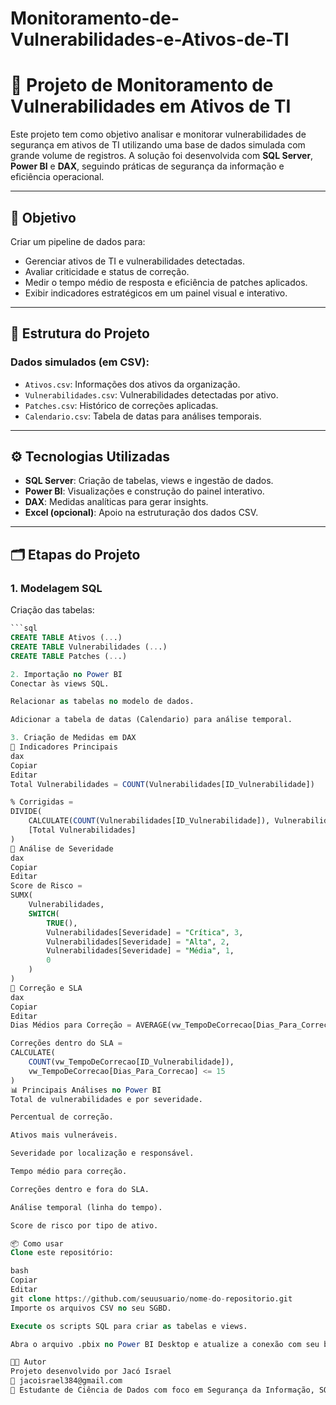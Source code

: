 # Monitoramento-de-Vulnerabilidades-e-Ativos-de-TI

# 🔐 Projeto de Monitoramento de Vulnerabilidades em Ativos de TI

Este projeto tem como objetivo analisar e monitorar vulnerabilidades de segurança em ativos de TI utilizando uma base de dados simulada com grande volume de registros. A solução foi desenvolvida com **SQL Server**, **Power BI** e **DAX**, seguindo práticas de segurança da informação e eficiência operacional.

---

## 🧠 Objetivo

Criar um pipeline de dados para:
- Gerenciar ativos de TI e vulnerabilidades detectadas.
- Avaliar criticidade e status de correção.
- Medir o tempo médio de resposta e eficiência de patches aplicados.
- Exibir indicadores estratégicos em um painel visual e interativo.

---

## 📁 Estrutura do Projeto

### Dados simulados (em CSV):
- `Ativos.csv`: Informações dos ativos da organização.
- `Vulnerabilidades.csv`: Vulnerabilidades detectadas por ativo.
- `Patches.csv`: Histórico de correções aplicadas.
- `Calendario.csv`: Tabela de datas para análises temporais.

---

## ⚙️ Tecnologias Utilizadas

- **SQL Server**: Criação de tabelas, views e ingestão de dados.
- **Power BI**: Visualizações e construção do painel interativo.
- **DAX**: Medidas analíticas para gerar insights.
- **Excel (opcional)**: Apoio na estruturação dos dados CSV.

---

## 🗂️ Etapas do Projeto

### 1. Modelagem SQL

Criação das tabelas:
```sql
```sql
CREATE TABLE Ativos (...)
CREATE TABLE Vulnerabilidades (...)
CREATE TABLE Patches (...)

2. Importação no Power BI
Conectar às views SQL.

Relacionar as tabelas no modelo de dados.

Adicionar a tabela de datas (Calendario) para análise temporal.

3. Criação de Medidas em DAX
📌 Indicadores Principais
dax
Copiar
Editar
Total Vulnerabilidades = COUNT(Vulnerabilidades[ID_Vulnerabilidade])

% Corrigidas = 
DIVIDE(
    CALCULATE(COUNT(Vulnerabilidades[ID_Vulnerabilidade]), Vulnerabilidades[Status_Correcao] = "Corrigida"),
    [Total Vulnerabilidades]
)
📌 Análise de Severidade
dax
Copiar
Editar
Score de Risco = 
SUMX(
    Vulnerabilidades,
    SWITCH(
        TRUE(),
        Vulnerabilidades[Severidade] = "Crítica", 3,
        Vulnerabilidades[Severidade] = "Alta", 2,
        Vulnerabilidades[Severidade] = "Média", 1,
        0
    )
)
📌 Correção e SLA
dax
Copiar
Editar
Dias Médios para Correção = AVERAGE(vw_TempoDeCorrecao[Dias_Para_Correcao])

Correções dentro do SLA = 
CALCULATE(
    COUNT(vw_TempoDeCorrecao[ID_Vulnerabilidade]),
    vw_TempoDeCorrecao[Dias_Para_Correcao] <= 15
)
📊 Principais Análises no Power BI
Total de vulnerabilidades e por severidade.

Percentual de correção.

Ativos mais vulneráveis.

Severidade por localização e responsável.

Tempo médio para correção.

Correções dentro e fora do SLA.

Análise temporal (linha do tempo).

Score de risco por tipo de ativo.

📦 Como usar
Clone este repositório:

bash
Copiar
Editar
git clone https://github.com/seuusuario/nome-do-repositorio.git
Importe os arquivos CSV no seu SGBD.

Execute os scripts SQL para criar as tabelas e views.

Abra o arquivo .pbix no Power BI Desktop e atualize a conexão com seu banco.

👨‍💻 Autor
Projeto desenvolvido por Jacó Israel
📧 jacoisrael384@gmail.com
💼 Estudante de Ciência de Dados com foco em Segurança da Informação, SQL, Power BI e Automação de Processos.


